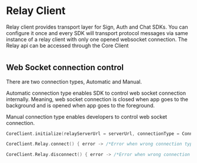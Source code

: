 # Relay Client
Relay client provides transport layer for Sign, Auth and Chat SDKs. You can configure it once and every SDK will transport protocol messages via same instance of a relay client with only one opened websocket connection. The Relay api can be accessed through the Core Client

#
## Web Socket connection control

There are two connection types, Automatic and Manual.

Automatic connection type enables SDK to control web socket connection internally. Meaning, web socket connection is closed when app goes to the background and is opened when app goes to the foreground.

Manual connection type enables developers to control web socket connection.
```kotlin
CoreClient.initialize(relayServerUrl = serverUrl, connectionType = ConnectionType.MANUAL, application = application)

CoreClient.Relay.connect() { error -> /*Error when wrong connection type is in use*/}

CoreClient.Relay.disconnect() { error -> /*Error when wrong connection type is in use*/}
```
